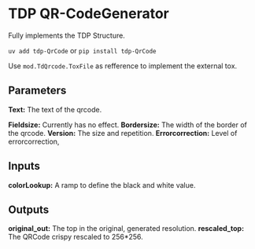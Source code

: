 # TDP QR-CodeGenerator
Fully implements the TDP Structure.

```uv add tdp-QrCode``` or ```pip install tdp-QrCode```

Use ```mod.TdQrcode.ToxFile``` as refference to implement the external tox.

## Parameters
__Text:__ The text of the qrcode.

__Fieldsize:__ Currently has no effect.
__Bordersize:__ The width of the border of the qrcode.
__Version:__ The size and repetition.
__Errorcorrection:__ Level of errorcorrection,

## Inputs
__colorLookup:__ A ramp to define the black and white value.

## Outputs
__original_out:__ The top in the original, generated resolution.
__rescaled_top:__ The QRCode crispy rescaled to 256*256.